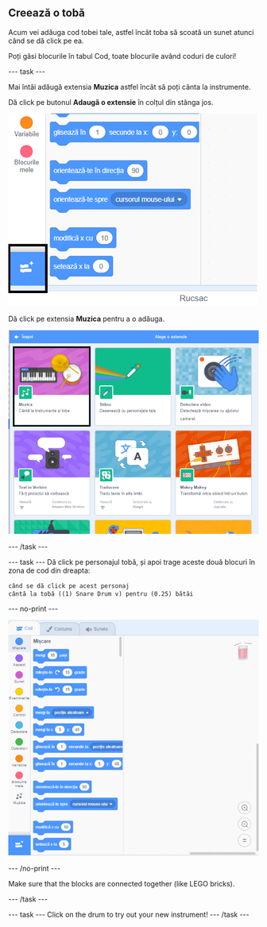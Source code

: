 ## Creează o tobă

Acum vei adăuga cod tobei tale, astfel încât toba să scoată un sunet atunci când se dă click pe ea.

Poți găsi blocurile în tabul Cod, toate blocurile având coduri de culori!

\--- task \---

Mai întâi adăugă extensia **Muzica** astfel încât să poți cânta la instrumente.

Dă click pe butonul **Adaugă o extensie** în colțul din stânga jos.

![butonul de adaugă extensie evidențiat](images/add-extension-annotated.png)

Dă click pe extensia **Muzica** pentru a o adăuga.

![music extension highlighted](images/click-music-annotated.png)

\--- /task \---

\--- task \--- Dă click pe personajul tobă, și apoi trage aceste două blocuri în zona de cod din dreapta:

```blocks3
când se dă click pe acest personaj
cântă la tobă ((1) Snare Drum v) pentru (0.25) bătăi
```

\--- no-print \---

![captură de ecran](images/connect-block.gif)

\--- /no-print \---

Make sure that the blocks are connected together (like LEGO bricks).

\--- /task \---

\--- task \--- Click on the drum to try out your new instrument! \--- /task \---